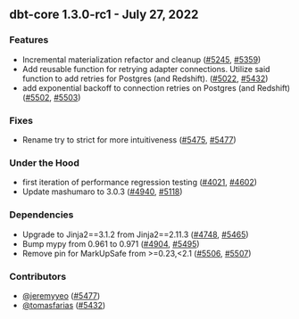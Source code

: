 ## dbt-core 1.3.0-rc1 - July 27, 2022
### Features
- Incremental materialization refactor and cleanup ([#5245](https://github.com/dbt-labs/dbt-core/issues/5245), [#5359](https://github.com/dbt-labs/dbt-core/pull/5359))
- Add reusable function for retrying adapter connections. Utilize said function to add retries for Postgres (and Redshift). ([#5022](https://github.com/dbt-labs/dbt-core/issues/5022), [#5432](https://github.com/dbt-labs/dbt-core/pull/5432))
- add exponential backoff to connection retries on Postgres (and Redshift) ([#5502](https://github.com/dbt-labs/dbt-core/issues/5502), [#5503](https://github.com/dbt-labs/dbt-core/pull/5503))
### Fixes
- Rename try to strict for more intuitiveness ([#5475](https://github.com/dbt-labs/dbt-core/issues/5475), [#5477](https://github.com/dbt-labs/dbt-core/pull/5477))
### Under the Hood
- first iteration of performance regression testing ([#4021](https://github.com/dbt-labs/dbt-core/issues/4021), [#4602](https://github.com/dbt-labs/dbt-core/pull/4602))
- Update mashumaro to 3.0.3 ([#4940](https://github.com/dbt-labs/dbt-core/issues/4940), [#5118](https://github.com/dbt-labs/dbt-core/pull/5118))
### Dependencies
- Upgrade to Jinja2==3.1.2 from Jinja2==2.11.3 ([#4748](https://github.com/dbt-labs/dbt-core/issues/4748), [#5465](https://github.com/dbt-labs/dbt-core/pull/5465))
- Bump mypy from 0.961 to 0.971 ([#4904](https://github.com/dbt-labs/dbt-core/issues/4904), [#5495](https://github.com/dbt-labs/dbt-core/pull/5495))
- Remove pin for MarkUpSafe from >=0.23,<2.1 ([#5506](https://github.com/dbt-labs/dbt-core/issues/5506), [#5507](https://github.com/dbt-labs/dbt-core/pull/5507))

### Contributors
- [@jeremyyeo](https://github.com/jeremyyeo) ([#5477](https://github.com/dbt-labs/dbt-core/pull/5477))
- [@tomasfarias](https://github.com/tomasfarias) ([#5432](https://github.com/dbt-labs/dbt-core/pull/5432))
